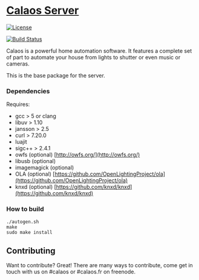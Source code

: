 [Calaos Server](http://www.calaos.fr)
===============

[![License](https://img.shields.io/badge/license-GPLv3%2B-blue.svg)](http://www.gnu.org/licenses/gpl.html)

[![Build Status](https://travis-ci.org/calaos/calaos_base.svg?branch=master)](https://travis-ci.org/calaos/calaos_base)

Calaos is a powerful home automation software. It features a complete set of part to automate your house from lights to shutter or even music or cameras.

This is the base package for the server.

### Dependencies
Requires:

 - gcc > 5 or clang
 - libuv > 1.10
 - jansson > 2.5
 - curl > 7.20.0
 - luajit
 - sigc++ > 2.4.1
 - owfs (optional) [http://owfs.org/](http://owfs.org/)
 - libusb (optional)
 - imagemagick (optional)
 - OLA (optional) [https://github.com/OpenLightingProject/ola](https://github.com/OpenLightingProject/ola)
 - knxd (optional) [https://github.com/knxd/knxd](https://github.com/knxd/knxd)

### How to build

```
./autogen.sh
make
sudo make install
```

Contributing
------------

Want to contribute? Great! There are many ways to contribute, come get in touch with us on #calaos or #calaos.fr on freenode.
